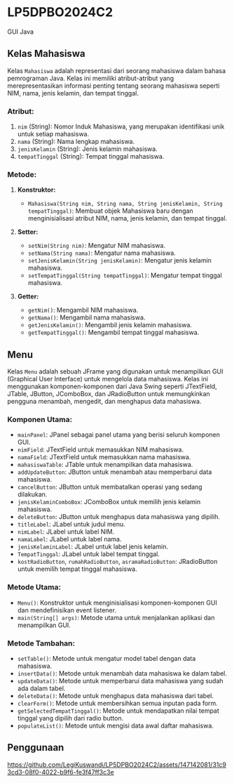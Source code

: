 # LP5DPBO2024C2
GUI Java

## Kelas Mahasiswa

Kelas `Mahasiswa` adalah representasi dari seorang mahasiswa dalam bahasa pemrograman Java. Kelas ini memiliki atribut-atribut yang merepresentasikan informasi penting tentang seorang mahasiswa seperti NIM, nama, jenis kelamin, dan tempat tinggal. 

### Atribut:
1. `nim` (String): Nomor Induk Mahasiswa, yang merupakan identifikasi unik untuk setiap mahasiswa.
2. `nama` (String): Nama lengkap mahasiswa.
3. `jenisKelamin` (String): Jenis kelamin mahasiswa.
4. `tempatTinggal` (String): Tempat tinggal mahasiswa.

### Metode:
1. **Konstruktor:**
   - `Mahasiswa(String nim, String nama, String jenisKelamin, String tempatTinggal)`: Membuat objek Mahasiswa baru dengan menginisialisasi atribut NIM, nama, jenis kelamin, dan tempat tinggal.

2. **Setter:**
   - `setNim(String nim)`: Mengatur NIM mahasiswa.
   - `setNama(String nama)`: Mengatur nama mahasiswa.
   - `setJenisKelamin(String jenisKelamin)`: Mengatur jenis kelamin mahasiswa.
   - `setTempatTinggal(String tempatTinggal)`: Mengatur tempat tinggal mahasiswa.

3. **Getter:**
   - `getNim()`: Mengambil NIM mahasiswa.
   - `getNama()`: Mengambil nama mahasiswa.
   - `getJenisKelamin()`: Mengambil jenis kelamin mahasiswa.
   - `getTempatTinggal()`: Mengambil tempat tinggal mahasiswa.
## Menu

Kelas `Menu` adalah sebuah JFrame yang digunakan untuk menampilkan GUI (Graphical User Interface) untuk mengelola data mahasiswa. Kelas ini menggunakan komponen-komponen dari Java Swing seperti JTextField, JTable, JButton, JComboBox, dan JRadioButton untuk memungkinkan pengguna menambah, mengedit, dan menghapus data mahasiswa.

### Komponen Utama:
- `mainPanel`: JPanel sebagai panel utama yang berisi seluruh komponen GUI.
- `nimField`: JTextField untuk memasukkan NIM mahasiswa.
- `namaField`: JTextField untuk memasukkan nama mahasiswa.
- `mahasiswaTable`: JTable untuk menampilkan data mahasiswa.
- `addUpdateButton`: JButton untuk menambah atau memperbarui data mahasiswa.
- `cancelButton`: JButton untuk membatalkan operasi yang sedang dilakukan.
- `jenisKelaminComboBox`: JComboBox untuk memilih jenis kelamin mahasiswa.
- `deleteButton`: JButton untuk menghapus data mahasiswa yang dipilih.
- `titleLabel`: JLabel untuk judul menu.
- `nimLabel`: JLabel untuk label NIM.
- `namaLabel`: JLabel untuk label nama.
- `jenisKelaminLabel`: JLabel untuk label jenis kelamin.
- `TempatTinggal`: JLabel untuk label tempat tinggal.
- `kostRadioButton`, `rumahRadioButton`, `asramaRadioButton`: JRadioButton untuk memilih tempat tinggal mahasiswa.

### Metode Utama:
- `Menu()`: Konstruktor untuk menginisialisasi komponen-komponen GUI dan mendefinisikan event listener.
- `main(String[] args)`: Metode utama untuk menjalankan aplikasi dan menampilkan GUI.

### Metode Tambahan:
- `setTable()`: Metode untuk mengatur model tabel dengan data mahasiswa.
- `insertData()`: Metode untuk menambah data mahasiswa ke dalam tabel.
- `updateData()`: Metode untuk memperbarui data mahasiswa yang sudah ada dalam tabel.
- `deleteData()`: Metode untuk menghapus data mahasiswa dari tabel.
- `clearForm()`: Metode untuk membersihkan semua inputan pada form.
- `getSelectedTempatTinggal()`: Metode untuk mendapatkan nilai tempat tinggal yang dipilih dari radio button.
- `populateList()`: Metode untuk mengisi data awal daftar mahasiswa.

## Penggunaan
https://github.com/LegiKuswandi/LP5DPBO2024C2/assets/147142081/31c93cd3-08f0-4022-b9f6-fe3f47ff3c3e
